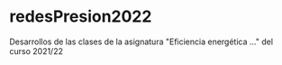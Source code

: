 # redesPresion2022
Desarrollos de las clases de la asignatura "Eficiencia energética ..." del curso 2021/22
